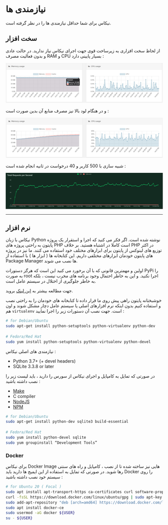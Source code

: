 # نیازمندی ها

نیکاس برای شما حداقل نیازمندی ها را در نظر گرفته است.

## سخت افزار

از لحاظ سخت افزاری به زیرساخت قوی جهت اجرای نیکاس نیاز ندارید. در حالت عادی و بدون فعالیت مصرف RAM و CPU بسیار پایینی دارد :

![standby](../images/usage-standby.jpg)

و در هنگام لود بالا نیز مصرف منابع آن بدین صورت است :

![load1](../images/usage-load1.png)

شبیه سازی با 500 کاربر و 40 درخواست در ثانیه انجام شده است :

![load2](../images/usage-load2.png)

---

## نرم افزار

نیکاس با زبان Python نوشته شده است. اگر فکر می کنید که اجرا و استقرار یک پروژه پایتون به راحتی پروژه های PHP است کاملا در اشتباه هستید. بر خلاف PHP در اکثر توزیع های لینوکس از پایتون برای ابزارهای مختلف خود استفاده می کنند. ما نیز در پروژه های پایتون خودمان ابزارهای مختلفی داریم. این کتابخانه ها ( ابزار ها ) با استفاده از Package Manager ها نصب می شوند.

اولین و مهمترین قانونی که با آن برخورد می کنید این است که هرگز دستورات PyPi را به صورت root اجرا نکنید. و این به خاطر احتمال وجود برنامه های مخرب نیست ، بلکه به خاطر جلوگیری از اختلال در سیستم عامل است.

جهت مطالعه بیشتر به [این لینک](https://workaround.org/easy-install-debian) بروید.

خوشبختانه پایتون راهی پیش روی ما قرار داده تا کتابخانه های خودمان را به راحتی نصب و استفاده کنیم بدون اینکه نرم افزارهای اصلی یا سیستم عامل دچار مشکل شوند و اون هم `virtualenv` است. جهت نصب آن دستورات زیر را اجرا نمایید :

```bash
# for Debian/Ubuntu
sudo apt-get install python-setuptools python-virtualenv python-dev

# Fedora/Red Hat
sudo yum install python-setuptools python-virtualenv python-devel
```

نیازمندی های اصلی نیکاس :

-   Python 3.7+ (+ devel headers)
-   SQLite 3.3.8 or later

در صورتی که تمایل به کامپایل و اجرای نیکاس از سورس را دارید ، باید لیست زیر را نصب داشته باشید :

-   [Make](https://www.gnu.org/software/make/)
-   C compiler
-   [NodeJS](https://nodejs.org/en/download/)
-   [NPM](https://npmjs.org/)

```bash
# for Debian/Ubuntu
sudo apt-get install python-dev sqlite3 build-essential

# Fedora/Red Hat
sudo yum install python-devel sqlite
sudo yum groupinstall “Development Tools”
```

### Docker

برای نیکاس Docker Image هایی نیز ساخته شده تا از نصب ، کامپایل و راه های سنتی رها شوید. در صورتی که تمایل به استفاده از این ایمیج ها دارید باید Docker را روی سیستم خود نصب داشته باشید :

```bash
# for Ubuntu 20 ( Focal )
sudo apt install apt-transport-https ca-certificates curl software-properties-common
curl -fsSL https://download.docker.com/linux/ubuntu/gpg | sudo apt-key add -
sudo add-apt-repository "deb [arch=amd64] https://download.docker.com/linux/ubuntu focal stable"
sudo apt install docker-ce
sudo usermod -aG docker ${USER}
su - ${USER}
```
